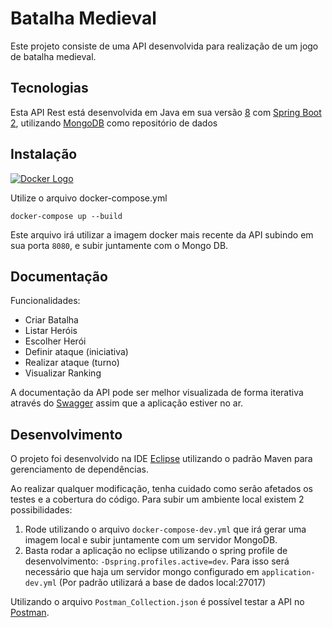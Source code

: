 # Batalha Medieval

Este projeto consiste de uma API desenvolvida para realização de um jogo de batalha medieval.

## Tecnologias

Esta API Rest está desenvolvida em Java em sua versão <a href="https://www.oracle.com/technetwork/pt/java/javase/downloads/jdk8-downloads-2133151.html">8</a> com <a href="https://spring.io/projects/spring-boot">Spring Boot 2</a>, utilizando <a href="https://www.mongodb.com/">MongoDB</a> como repositório de dados

## Instalação

[![Docker Logo](https://d207aa93qlcgug.cloudfront.net/1.95.5.qa/img/nav/docker-logo-loggedout.png)](https://hub.docker.com/r/marcosmele/batalha-medieval/)

Utilize o arquivo docker-compose.yml 

`docker-compose up --build`

Este arquivo irá utilizar a imagem docker mais recente da API subindo em sua porta `8080`, e subir juntamente com o Mongo DB.

## Documentação

Funcionalidades:

* Criar Batalha
* Listar Heróis
* Escolher Herói
* Definir ataque (iniciativa)
* Realizar ataque (turno)
* Visualizar Ranking

A documentação da API pode ser melhor visualizada de forma iterativa através do <a href="http://localhost:8080/swagger-ui.html">Swagger</a> assim que a aplicação estiver no ar.

## Desenvolvimento

O projeto foi desenvolvido na IDE <a href="https://www.eclipse.org/">Eclipse</a> utilizando o padrão Maven para gerenciamento de dependências.

Ao realizar qualquer modificação, tenha cuidado como serão afetados os testes e a cobertura do código.
Para subir um ambiente local existem 2 possibilidades:


1.  Rode utilizando o arquivo `docker-compose-dev.yml` que irá gerar uma imagem local e subir juntamente com um servidor MongoDB.
2.  Basta rodar a aplicação no eclipse utilizando o spring profile de desenvolvimento: `-Dspring.profiles.active=dev`. Para isso será necessário que haja um servidor mongo configurado em `application-dev.yml` (Por padrão utilizará a base de dados local:27017)  

Utilizando o arquivo `Postman_Collection.json` é possível testar a API no <a href="https://www.getpostman.com/">Postman</a>.